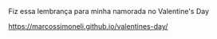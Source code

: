 Fiz essa lembrança para minha namorada no Valentine's Day

https://marcossimoneli.github.io/valentines-day/

